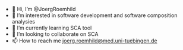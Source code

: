 - 👋 Hi, I’m @JoergRoemhild
- 👀 I’m interested in software development and software composition analysies
- 🌱 I’m currently learning SCA tool
- 💞️ I’m looking to collaborate on SCA
- 📫 How to reach me joerg.roemhild@med.uni-tuebingen.de

<!---
JoergRoemhild/JoergRoemhild is a ✨ special ✨ repository because its `README.md` (this file) appears on your GitHub profile.
You can click the Preview link to take a look at your changes.
--->
